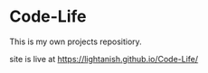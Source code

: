 # Code-Life
This is my own projects repositiory.

site is live at https://lightanish.github.io/Code-Life/
